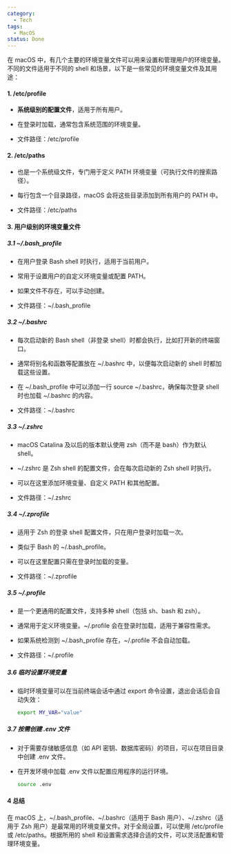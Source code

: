 ```yaml
---
category:
  - Tech
tags:
  - MacOS
status: Done
---
```

在 macOS 中，有几个主要的环境变量文件可以用来设置和管理用户的环境变量。不同的文件适用于不同的 shell 和场景，以下是一些常见的环境变量文件及其用途：

#### **1. /etc/profile**

- **系统级别的配置文件**，适用于所有用户。

- 在登录时加载，通常包含系统范围的环境变量。

- 文件路径：/etc/profile

#### **2. /etc/paths**

- 也是一个系统级文件，专门用于定义 PATH 环境变量（可执行文件的搜索路径）。

- 每行包含一个目录路径，macOS 会将这些目录添加到所有用户的 PATH 中。

- 文件路径：/etc/paths

#### **3. 用户级别的环境变量文件**

##### 3.1 ~/.bash_profile

- 在用户登录 Bash shell 时执行，适用于当前用户。

- 常用于设置用户的自定义环境变量或配置 PATH。

- 如果文件不存在，可以手动创建。

- 文件路径：~/.bash_profile

##### 3.2 ~/.bashrc

- 每次启动新的 Bash shell（非登录 shell）时都会执行，比如打开新的终端窗口。

- 通常将别名和函数等配置放在 ~/.bashrc 中，以便每次启动新的 shell 时都加载这些设置。

- 在 ~/.bash_profile 中可以添加一行 source ~/.bashrc，确保每次登录 shell 时也加载 ~/.bashrc 的内容。

- 文件路径：~/.bashrc

  
##### 3.3 ~/.zshrc

- macOS Catalina 及以后的版本默认使用 zsh（而不是 bash）作为默认 shell。

- ~/.zshrc 是 Zsh shell 的配置文件，会在每次启动新的 Zsh shell 时执行。

- 可以在这里添加环境变量、自定义 PATH 和其他配置。

- 文件路径：~/.zshrc

##### 3.4 ~/.zprofile

- 适用于 Zsh 的登录 shell 配置文件，只在用户登录时加载一次。

- 类似于 Bash 的 ~/.bash_profile。

- 可以在这里配置只需在登录时加载的变量。

- 文件路径：~/.zprofile

##### 3.5 ~/.profile

- 是一个更通用的配置文件，支持多种 shell（包括 sh、bash 和 zsh）。

- 通常用于定义环境变量。~/.profile 会在登录时加载，适用于兼容性需求。

- 如果系统检测到 ~/.bash_profile 存在，~/.profile 不会自动加载。

- 文件路径：~/.profile

##### 3.6 临时设置环境变量

- 临时环境变量可以在当前终端会话中通过 export 命令设置，退出会话后会自动失效：
   ```bash
   export MY_VAR="value"
   ```

##### 3.7 按需创建 .env 文件

- 对于需要存储敏感信息（如 API 密钥、数据库密码）的项目，可以在项目目录中创建 .env 文件。

- 在开发环境中加载 .env 文件以配置应用程序的运行环境。
   ```bash
   source .env
   ```

#### 4 总结

在 macOS 上，~/.bash_profile、~/.bashrc（适用于 Bash 用户）、~/.zshrc（适用于 Zsh 用户）是最常用的环境变量文件。对于全局设置，可以使用 /etc/profile 或 /etc/paths。根据所用的 shell 和设置需求选择合适的文件，可以灵活配置和管理环境变量。